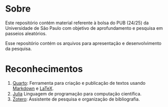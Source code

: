 # Sobre

Este repositório contém material referente à bolsa do PUB (24/25) da Universidade de São Paulo com objetivo de aprofundamento e pesquisa em passeios aleatórios.

Esse repositório contém os arquivos para apresentação e desenvolvimento da pesquisa.
<!-- 
# Como usar esse repositório

Esse repositório é dividido em subseções para fácil navegação:
```
Estimador-De-Passeio
|
\--?
|  | 
|  \ 
\--?
|  | 
|  \ 
```
-->

# Reconhecimentos

1. [Quarto](https://quarto.org/): Ferramenta para criação e publicação de textos usando
   [Markdown](https://daringfireball.net/projects/markdown/) e
   [LaTeX](https://www.latex-project.org/).
2. [Julia](https://julialang.org/) Linguagem de programação para computação científica.
2. [Zotero](https://www.zotero.org/): Assistente de pesquisa e organização de bibliografia.
